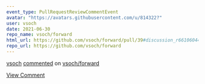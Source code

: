 ```yaml
---
event_type: PullRequestReviewCommentEvent
avatar: "https://avatars.githubusercontent.com/u/814322?"
user: vsoch
date: 2021-06-30
repo_name: vsoch/forward
html_url: https://github.com/vsoch/forward/pull/39#discussion_r661060441
repo_url: https://github.com/vsoch/forward
---
```


<a href='https://github.com/vsoch' target='_blank'>vsoch</a> <a href='https://github.com/vsoch/forward/pull/39#discussion_r661060441' target='_blank'>commented</a> on <a href='https://github.com/vsoch/forward' target='_blank'>vsoch/forward</a>

<a href='https://github.com/vsoch/forward/pull/39#discussion_r661060441' target='_blank'>View Comment</a>